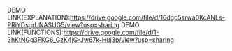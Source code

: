 DEMO LINK(EXPLANATION):https://drive.google.com/file/d/16dgp5srwa0KcANLs-PRiYDsgrUNASUG5/view?usp=sharing 
DEMO LINK(FUNCTIONS):https://drive.google.com/file/d/1-3hKtNGg3FKG6_GzK4jG-Jw67k-Huj3p/view?usp=sharing
